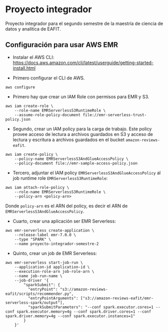 # Proyecto integrador

Proyecto integrador para el segundo semestre de la maestría de ciencia de datos y analítica de EAFIT.

## Configuración para usar AWS EMR

* Instalar el AWS CLI: <https://docs.aws.amazon.com/cli/latest/userguide/getting-started-install.html>

* Primero configurar el CLI de AWS.

```terminal
aws configure
```

* Primero hay que crear un IAM Role con permisos para EMR y S3.

```terminal
aws iam create-role \
    --role-name EMRServerlessS3RuntimeRole \
    --assume-role-policy-document file://emr-serverless-trust-policy.json
```

* Segundo, crear un IAM policy para la carga de trabajo. Este policy provee acceso de lectura a archivos guardados en S3 y acceso de lectura y escritura a archivos guardados en el bucket `amazon-reviews-eafit`.

```terminal
aws iam create-policy \
    --policy-name EMRServerlessS3AndGlueAccessPolicy \
    --policy-document file://emr-sample-access-policy.json
```

* Tercero, adjuntar el IAM policy `EMRServerlessS3AndGlueAccessPolicy` al job runtime role `EMRServerlessS3RuntimeRole`:

```terminal
aws iam attach-role-policy \
    --role-name EMRServerlessS3RuntimeRole \
    --policy-arn <policy-arn>
```

Donde `policy-arn` es el ARN del policy, es decir el ARN de `EMRServerlessS3AndGlueAccessPolicy`.

* Cuarto, crear una aplicación ser EMR Serverless:

```terminal
aws emr-serverless create-application \
    --release-label emr-7.0.0 \
    --type "SPARK" \
    --name proyecto-integrador-semestre-2
```

* Quinto, crear un job de EMR Serverless:

```terminal
aws emr-serverless start-job-run \
    --application-id application-id \
    --execution-role-arn job-role-arn \
    --name job-run-name \
    --job-driver '{
        "sparkSubmit": {
          "entryPoint": "s3://amazon-reviews-eafit/scripts/recommender.py",
          "entryPointArguments": ["s3://amazon-reviews-eafit/emr-serverless-spark/output"],
          "sparkSubmitParameters": "--conf spark.executor.cores=1 --conf spark.executor.memory=4g --conf spark.driver.cores=1 --conf spark.driver.memory=4g --conf spark.executor.instances=1"
        }
    }'
```

